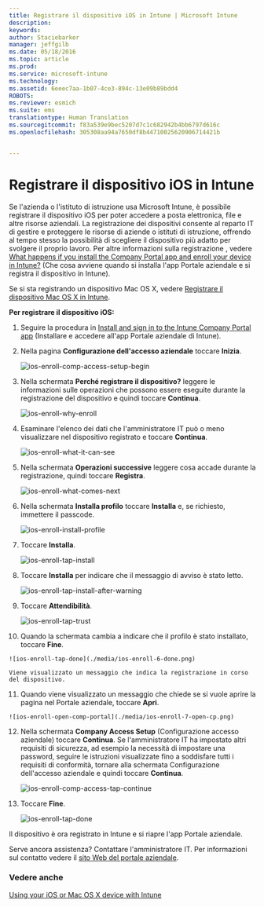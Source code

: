 ```yaml
---
title: Registrare il dispositivo iOS in Intune | Microsoft Intune
description: 
keywords: 
author: Staciebarker
manager: jeffgilb
ms.date: 05/18/2016
ms.topic: article
ms.prod: 
ms.service: microsoft-intune
ms.technology: 
ms.assetid: 6eeec7aa-1b07-4ce3-894c-13e09b89bdd4
ROBOTS: 
ms.reviewer: esmich
ms.suite: ems
translationtype: Human Translation
ms.sourcegitcommit: f83a539e9bec5207d7c1c682942b4bb6797d616c
ms.openlocfilehash: 305308aa94a7650df8b44710025620906714421b


---
```



# Registrare il dispositivo iOS in Intune

Se l'azienda o l'istituto di istruzione usa Microsoft Intune, è possibile registrare il dispositivo iOS per poter accedere a posta elettronica, file e altre risorse aziendali. La registrazione dei dispositivi consente al reparto IT di gestire e proteggere le risorse di aziende o istituti di istruzione, offrendo al tempo stesso la possibilità di scegliere il dispositivo più adatto per svolgere il proprio lavoro. Per altre informazioni sulla registrazione , vedere [What happens if you install the Company Portal app and enroll your device in Intune?](what-happens-if-you-install-the-company-portal-app-and-enroll-your-device-in-intune-ios.md) (Che cosa avviene quando si installa l'app Portale aziendale e si registra il dispositivo in Intune).

Se si sta registrando un dispositivo Mac OS X, vedere [Registrare il dispositivo Mac OS X in Intune](enroll-your-device-in-intune-mac-os-x.md).



**Per registrare il dispositivo iOS:**

1.  Seguire la procedura in [Install and sign in to the Intune Company Portal app](install-and-sign-in-to-the-intune-company-portal-app-ios.md) (Installare e accedere all'app Portale aziendale di Intune).

2. Nella pagina **Configurazione dell'accesso aziendale** toccare **Inizia**.

    ![ios-enroll-comp-access-setup-begin](./media/ios-enroll-1a-comp-access-setup.png) 

3. Nella schermata **Perché registrare il dispositivo?** leggere le informazioni sulle operazioni che possono essere eseguite durante la registrazione del dispositivo e quindi toccare **Continua**.

    ![ios-enroll-why-enroll](./media/ios-enroll-1b-why-enroll.png) 

4. Esaminare l'elenco dei dati che l'amministratore IT può o meno visualizzare nel dispositivo registrato e toccare **Continua**.

    ![ios-enroll-what-it-can-see](./media/ios-enroll-1c-we-care-privacy.png) 

5.  Nella schermata **Operazioni successive** leggere cosa accade durante la registrazione, quindi toccare **Registra**.

    ![ios-enroll-what-comes-next](./media/ios-enroll-1d-what-comes-next.png) 

6.  Nella schermata **Installa profilo** toccare **Installa** e, se richiesto, immettere il passcode.

    ![ios-enroll-install-profile](./media/ios-enroll-2-mgt-profile-install.png) 
  
7.  Toccare **Installa**.

    ![ios-enroll-tap-install](./media/ios-enroll-3-mgt-profile-install-2.png)    

8.  Toccare **Installa** per indicare che il messaggio di avviso è stato letto.

    ![ios-enroll-tap-install-after-warning](./media/ios-enroll-4-warning.png) 

9.  Toccare **Attendibilità**.

    ![ios-enroll-tap-trust](./media/ios-enroll-5-trust.png) 

10.  Quando la schermata cambia a indicare che il profilo è stato installato, toccare **Fine**.

    ![ios-enroll-tap-done](./media/ios-enroll-6-done.png) 

    Viene visualizzato un messaggio che indica la registrazione in corso del dispositivo.

11.  Quando viene visualizzato un messaggio che chiede se si vuole aprire la pagina nel Portale aziendale, toccare **Apri**.

    ![ios-enroll-open-comp-portal](./media/ios-enroll-7-open-cp.png) 

12. Nella schermata **Company Access Setup** (Configurazione accesso aziendale) toccare **Continua**. Se l'amministratore IT ha impostato altri requisiti di sicurezza, ad esempio la necessità di impostare una password, seguire le istruzioni visualizzate fino a soddisfare tutti i requisiti di conformità, tornare alla schermata Configurazione dell'accesso aziendale e quindi toccare **Continua**.

    ![ios-enroll-comp-access-tap-continue](./media/ios-enroll-8-comp-access-setup-compliance.png) 

13. Toccare **Fine**. 

    ![ios-enroll-tap-done](./media/ios-enroll-9-comp-access-setup-complete.png) 

Il dispositivo è ora registrato in Intune e si riapre l'app Portale aziendale.

Serve ancora assistenza? Contattare l'amministratore IT. Per informazioni sul contatto vedere il [sito Web del portale aziendale](http://portal.manage.microsoft.com).

### Vedere anche
[Using your iOS or Mac OS X device with Intune](using-your-ios-or-mac-os-x-device-with-intune.md)


<!--HONumber=Jul16_HO1-->


